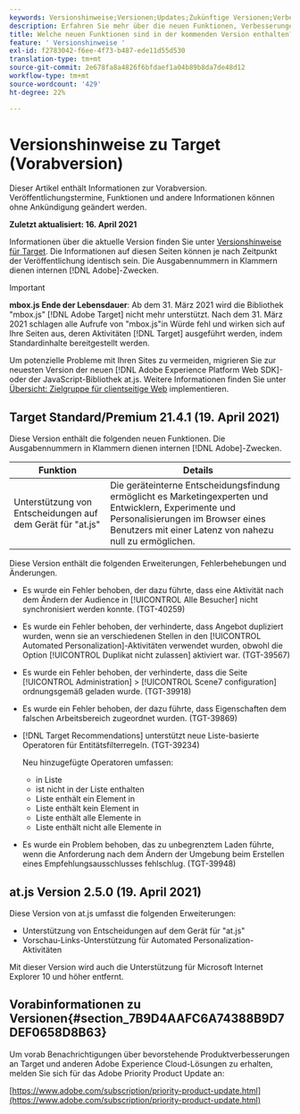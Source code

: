 ```yaml
---
keywords: Versionshinweise;Versionen;Updates;Zukünftige Versionen;Verbesserungen;Neue Funktionen;Fehlerbehebungen;Updates;Vorabversion
description: Erfahren Sie mehr über die neuen Funktionen, Verbesserungen und Fehlerbehebungen in der kommenden Version von Adobe Target, einschließlich SDKs, APIs und JavaScript-Bibliotheken.
title: Welche neuen Funktionen sind in der kommenden Version enthalten?
feature: ' Versionshinweise '
exl-id: f2783042-f6ee-4f73-b487-ede11d55d530
translation-type: tm+mt
source-git-commit: 2e678fa8a4826f6bfdaef1a04b89b8da7de48d12
workflow-type: tm+mt
source-wordcount: '429'
ht-degree: 22%

---
```


# Versionshinweise zu Target (Vorabversion)

Dieser Artikel enthält Informationen zur Vorabversion. Veröffentlichungstermine, Funktionen und andere Informationen können ohne Ankündigung geändert werden.

**Zuletzt aktualisiert: 16. April 2021**

Informationen über die aktuelle Version finden Sie unter [Versionshinweise für Target](release-notes.md). Die Informationen auf diesen Seiten können je nach Zeitpunkt der Veröffentlichung identisch sein. Die Ausgabennummern in Klammern dienen internen [!DNL Adobe]-Zwecken.

>[!IMPORTANT]
>
>**mbox.js Ende der Lebensdauer**: Ab dem 31. März 2021 wird die Bibliothek &quot;mbox.js&quot; [!DNL Adobe Target] nicht mehr unterstützt. Nach dem 31. März 2021 schlagen alle Aufrufe von &quot;mbox.js&quot;in Würde fehl und wirken sich auf Ihre Seiten aus, deren Aktivitäten [!DNL Target] ausgeführt werden, indem Standardinhalte bereitgestellt werden.
>
>Um potenzielle Probleme mit Ihren Sites zu vermeiden, migrieren Sie zur neuesten Version der neuen [!DNL Adobe Experience Platform Web SDK]- oder der JavaScript-Bibliothek at.js. Weitere Informationen finden Sie unter [Übersicht: Zielgruppe für clientseitige Web](/help/c-implementing-target/c-implementing-target-for-client-side-web/implement-target-for-client-side-web.md) implementieren.

## Target Standard/Premium 21.4.1 (19. April 2021)

Diese Version enthält die folgenden neuen Funktionen. Die Ausgabennummern in Klammern dienen internen [!DNL Adobe]-Zwecken.

| Funktion | Details |
| --- | --- |
| Unterstützung von Entscheidungen auf dem Gerät für &quot;at.js&quot; | Die geräteinterne Entscheidungsfindung ermöglicht es Marketingexperten und Entwicklern, Experimente und Personalisierungen im Browser eines Benutzers mit einer Latenz von nahezu null zu ermöglichen. |

Diese Version enthält die folgenden Erweiterungen, Fehlerbehebungen und Änderungen.

* Es wurde ein Fehler behoben, der dazu führte, dass eine Aktivität nach dem Ändern der Audience in [!UICONTROL Alle Besucher] nicht synchronisiert werden konnte. (TGT-40259)
* Es wurde ein Fehler behoben, der verhinderte, dass Angebot dupliziert wurden, wenn sie an verschiedenen Stellen in den [!UICONTROL Automated Personalization]-Aktivitäten verwendet wurden, obwohl die Option [!UICONTROL Duplikat nicht zulassen] aktiviert war. (TGT-39567)
* Es wurde ein Fehler behoben, der verhinderte, dass die Seite [!UICONTROL Administration] > [!UICONTROL Scene7 configuration] ordnungsgemäß geladen wurde. (TGT-39918)
* Es wurde ein Fehler behoben, der dazu führte, dass Eigenschaften dem falschen Arbeitsbereich zugeordnet wurden. (TGT-39869)
* [!DNL Target Recommendations] unterstützt neue Liste-basierte Operatoren für Entitätsfilterregeln. (TGT-39234)

   Neu hinzugefügte Operatoren umfassen:

   * in Liste
   * ist nicht in der Liste enthalten
   * Liste enthält ein Element in
   * Liste enthält kein Element in
   * Liste enthält alle Elemente in
   * Liste enthält nicht alle Elemente in

* Es wurde ein Problem behoben, das zu unbegrenztem Laden führte, wenn die Anforderung nach dem Ändern der Umgebung beim Erstellen eines Empfehlungsausschlusses fehlschlug. (TGT-39948)

## at.js Version 2.5.0 (19. April 2021)

Diese Version von at.js umfasst die folgenden Erweiterungen:

* Unterstützung von Entscheidungen auf dem Gerät für &quot;at.js&quot;
* Vorschau-Links-Unterstützung für Automated Personalization-Aktivitäten

Mit dieser Version wird auch die Unterstützung für Microsoft Internet Explorer 10 und höher entfernt.

## Vorabinformationen zu Versionen{#section_7B9D4AAFC6A74388B9D7DEF0658D8B63}

Um vorab Benachrichtigungen über bevorstehende Produktverbesserungen an Target und anderen Adobe Experience Cloud-Lösungen zu erhalten, melden Sie sich für das Adobe Priority Product Update an:

[https://www.adobe.com/subscription/priority-product-update.html](https://www.adobe.com/subscription/priority-product-update.html)
